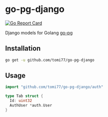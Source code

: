 # go-pg-django

[![Go Report Card](https://goreportcard.com/badge/github.com/tomi77/go-pg-django)](https://goreportcard.com/report/github.com/tomi77/go-pg-django)

Django models for Golang [go-pg](https://github.com/go-pg/pg)

## Installation

~~~sh
go get -u github.com/tomi77/go-pg-django
~~~

## Usage

~~~go
import "github.com/tomi77/go-pg-django/auth"

type Tab struct {
  Id: uint32
  AuthUser *auth.User
}
~~~

